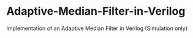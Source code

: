 # Adaptive-Median-Filter-in-Verilog
Implementation of an Adaptive Median Filter in Verilog (Simulation only)
